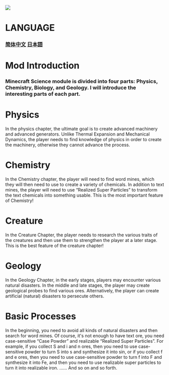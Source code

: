 ![](readme/picture/picture.png)
# LANGUAGE<br>
### [简体中文](readme/readme(Chinese).md)  [日本語](readme/readme(Japanese).md)   
# Mod Introduction<br>
### Minecraft Science module is divided into four parts: Physics, Chemistry, Biology, and Geology. I will introduce the interesting parts of each part.
# Physics<br>
In the physics chapter, the ultimate goal is to create advanced machinery and advanced generators. Unlike Thermal Expansion and Mechanical Dynamics, the player needs to find knowledge of physics in order to create the machinery, otherwise they cannot advance the process.
# Chemistry<br>
In the Chemistry chapter, the player will need to find word mines, which they will then need to use to create a variety of chemicals. In addition to text mines, the player will need to use “Realized Super Particles” to transform the text chemicals into something usable. This is the most important feature of Chemistry!
# Creature<br>
In the Creature Chapter, the player needs to research the various traits of the creatures and then use them to strengthen the player at a later stage. This is the best feature of the creature chapter!
# Geology<br>
In the Geology Chapter, in the early stages, players may encounter various natural disasters. In the middle and late stages, the player may create geological probes to find various ores. Alternatively, the player can create artificial (natural) disasters to persecute others.
# Basic Processes<br>
In the beginning, you need to avoid all kinds of natural disasters and then search for word mines. Of course, it's not enough to have text ore, you need case-sensitive “Case Powder” and realizable “Realized Super Particles”. For example, if you collect S and i and n ores, then you need to use case-sensitive powder to turn S into s and synthesize it into sin, or if you collect f and e ores, then you need to use case-sensitive powder to turn f into F and synthesize it into Fe, and then you need to use realizable super particles to turn it into realizable iron. ...... And so on and so forth.